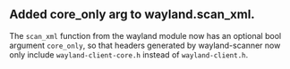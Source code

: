 ## Added core_only arg to wayland.scan_xml.

The `scan_xml` function from the wayland module now has an optional bool
argument `core_only`, so that headers generated by wayland-scanner now
only include `wayland-client-core.h` instead of `wayland-client.h`.
